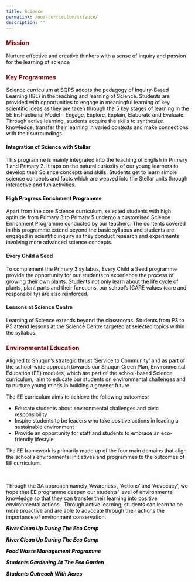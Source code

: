```yaml
---
title: Science
permalink: /our-curriculum/science/
description: ""
---
```

<h3><span style="color: #800000;"><strong>Mission</strong></span></h3>
<p><span style="color: #000000;">Nurture effective and creative thinkers with a sense of inquiry and passion for the learning of science</span></p>
<h3><span style="color: #800000;"><strong>Key Programmes</strong></span></h3>
<p><span style="color: #000000;">Science curriculum at SQPS adopts the pedagogy of Inquiry-Based Learning (IBL) in the teaching and learning of Science. Students are provided with opportunities to engage in meaningful learning of key scientific ideas as they are taken through the 5 key stages of learning in the 5E Instructional Model &ndash; Engage, Explore, Explain, Elaborate and Evaluate. Through active learning, students acquire the skills to synthesize knowledge, transfer their learning in varied contexts and make connections with their surroundings.</span></p>
<h4><span style="color: #000000;"><strong>Integration of Science with Stellar</strong></span></h4>
<p><span style="color: #000000;">This programme is mainly integrated into the teaching of English in Primary 1 and Primary 2. It taps on the natural curiosity of our young learners to develop their Science concepts and skills. Students get to learn simple science concepts and facts which are weaved into the Stellar units through interactive and fun activities.</span></p>
<h4><span style="color: #000000;"><strong>High Progress Enrichment Programme</strong></span></h4>
<p><span style="color: #000000;">Apart from the core Science curriculum, selected students with high aptitude from Primary 3 to Primary 5 undergo a customised Science Enrichment Programme conducted by our teachers. The contents covered in this programme extend beyond the basic syllabus and students are engaged in scientific inquiry as they conduct research and experiments involving more advanced science concepts.</span></p>
<h4><strong>Every Child a Seed</strong></h4>
<p><span style="color: #000000;">To complement the Primary 3 syllabus, Every Child a Seed programme provide the opportunity for our students to experience the process of growing their own plants. Students not only learn about the life cycle of plants, plant parts and their functions, our school&rsquo;s ICARE values (care and responsibility) are also reinforced.</span></p>
<h4><strong>Lessons at Science Centre</strong></h4>
<p><span style="color: #000000;">Learning of Science extends beyond the classrooms. Students from P3 to P5 attend lessons at the Science Centre targeted at selected topics within the syllabus.</span></p>
<h3><span style="color: #800000;"><strong>Environmental Education</strong></span></h3>
<p><span style="color: #000000;">Aligned to Shuqun&rsquo;s strategic thrust &lsquo;Service to Community&rsquo; and as part of the school-wide approach towards our Shuqun Green Plan, Environmental Education (EE) modules, which are part of the school-based Science curriculum, &nbsp;aim to educate our students on environmental challenges and to nurture young minds in building a greener future.</span></p>
<p><span style="color: #000000;">The EE curriculum aims to achieve the following outcomes:</span></p>
<ul>
<li><span style="color: #000000;">Educate students about environmental challenges and civic responsibility</span></li>
<li><span style="color: #000000;">Inspire students to be leaders who take positive actions in leading a sustainable environment</span></li>
<li><span style="color: #000000;">Provide an opportunity for staff and students to embrace an eco-friendly lifestyle</span></li>
</ul>
<p><span style="color: #000000;">The EE framework is primarily made up of the four main domains that align the school&rsquo;s environmental initiatives and programmes to the outcomes of EE curriculum.</span></p>
<p>&nbsp;</p>
<p><span style="color: #000000;">Through the 3A approach namely &lsquo;Awareness&rsquo;, &lsquo;Actions&rsquo; and &lsquo;Advocacy&rsquo;, we hope that EE programme deepen our students&rsquo; level of environmental knowledge so that they can transfer their learning into positive environmental actions.&nbsp; Through active learning, students can learn to be more proactive and are able to advocate through their actions the importance of environment conservation.</span></p>
<p><span style="color: #000000;"><strong><em>River Clean Up During The Eco Camp</em></strong></span></p>
<p><span style="color: #000000;"><strong><em>River Clean Up During The Eco Camp</em></strong></span></p>
<p><span style="color: #000000;"><strong><em>Food Waste Management Programme</em></strong></span></p>
<p><span style="color: #000000;"><strong><em>Students Gardening At The Eco Garden</em></strong></span></p>
<p><span style="color: #000000;"><em><strong>Students Outreach With Acres</strong></em></span></p>
<p>&nbsp;</p>